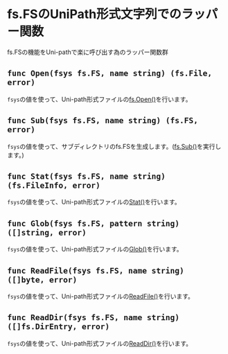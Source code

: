 # fs.FSのUniPath形式文字列でのラッパー関数

fs.FSの機能をUni-pathで楽に呼び出す為のラッパー関数群

## `func Open(fsys fs.FS, name string) (fs.File, error)`

`fsys`の値を使って、Uni-path形式ファイルの[fs.Open()](https://pkg.go.dev/io/fs#FS)を行います。

## `func Sub(fsys fs.FS, name string) (fs.FS, error)`

`fsys`の値を使って、サブディレクトリのfs.FSを生成します。([fs.Sub()](https://pkg.go.dev/io/fs#SubFS)を実行します。)

## `func Stat(fsys fs.FS, name string) (fs.FileInfo, error)`

`fsys`の値を使って、Uni-path形式ファイルの[Stat()](https://pkg.go.dev/io/fs#StatFS)を行います。

## `func Glob(fsys fs.FS, pattern string) ([]string, error)`

`fsys`の値を使って、Uni-path形式ファイルの[Glob()](https://pkg.go.dev/io/fs#GlobFS)を行います。

## `func ReadFile(fsys fs.FS, name string) ([]byte, error)`

`fsys`の値を使って、Uni-path形式ファイルの[ReadFile()](https://pkg.go.dev/io/fs#ReadFileFS)を行います。

## `func ReadDir(fsys fs.FS, name string) ([]fs.DirEntry, error)`

`fsys`の値を使って、Uni-path形式ファイルの[ReadDir()](https://pkg.go.dev/io/fs#ReadDirFS)を行います。


